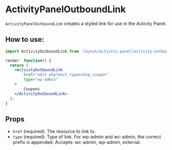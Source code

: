 ActivityPanelOutboundLink
============

`ActivityPanelOutboundLink` creates a styled link for use in the Activity Panel.

## How to use:

```jsx
import ActivityOutboundLink from 'layout/activity-panel/activity-outbound-link';

render: function() {
  return (
	<ActivityOutboundLink
		href="edit.php?post_type=shop_coupon"
		type="wp-admin"
	>
		Coupons
	</ActivityOutboundLink>
  );
}
```

## Props

* `href` (required): The resource to link to.
* `type` (required): Type of link. For wp-admin and wc-admin, the correct prefix is appended. Accepts: wc-admin, wp-admin, external.